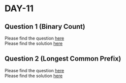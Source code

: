 # DAY-11

## Question 1 (Binary Count)

Please find the question [here](./Question-1/question.pdf) <br>
Please find the solution [here](./Question-1/solution.py)

## Question 2 (Longest Common Prefix)

Please find the question [here](https://leetcode.com/problems/longest-common-prefix/) <br>
Please find the solution [here](./Question-2/solution.py)
